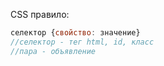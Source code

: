 CSS правило:
```js
селектор {свойство: значение}
//селектор - тег html, id, класс
//пара - объявление
```
